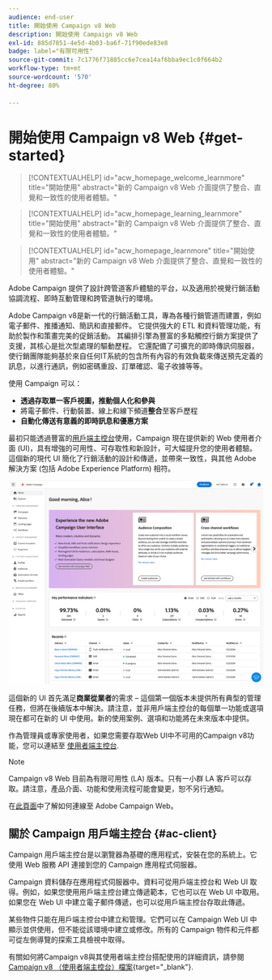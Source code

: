```yaml
---
audience: end-user
title: 開始使用 Campaign v8 Web
description: 開始使用 Campaign v8 Web
exl-id: 885d7851-4e5d-4b03-ba6f-71f90ede83e8
badge: label="有限可用性"
source-git-commit: 7c1776f71885cc6e7cea14af6bba9ec1c0f664b2
workflow-type: tm+mt
source-wordcount: '570'
ht-degree: 80%

---
```


# 開始使用 Campaign v8 Web {#get-started}

>[!CONTEXTUALHELP]
>id="acw_homepage_welcome_learnmore"
>title="開始使用"
>abstract="新的 Campaign v8 Web 介面提供了整合、直覺和一致性的使用者體驗。"

>[!CONTEXTUALHELP]
>id="acw_homepage_learning_learnmore"
>title="開始使用"
>abstract="新的 Campaign v8 Web 介面提供了整合、直覺和一致性的使用者體驗。"

>[!CONTEXTUALHELP]
>id="acw_homepage_learnmore"
>title="開始使用"
>abstract="新的 Campaign v8 Web 介面提供了整合、直覺和一致性的使用者體驗。"

Adobe Campaign 提供了設計跨管道客戶體驗的平台，以及適用於視覺行銷活動協調流程、即時互動管理和跨管道執行的環境。

Adobe Campaign v8是新一代的行銷活動工具，專為各種行銷管道而建置，例如電子郵件、推播通知、簡訊和直接郵件。 它提供強大的 ETL 和資料管理功能，有助於製作和策畫完美的促銷活動。 其編排引擎為豐富的多點觸控行銷方案提供了支援，其核心是批次型處理的驅動歷程。 它還配備了可擴充的即時傳訊伺服器，使行銷團隊能夠基於來自任何IT系統的包含所有內容的有效負載來傳送預先定義的訊息，以進行通訊，例如密碼重設、訂單確認、電子收據等等。

使用 Campaign 可以：

* **透過存取單一客戶視圖，推動個人化和參與**
* 將電子郵件、行動裝置、線上和線下頻道&#x200B;**整合**&#x200B;至客戶歷程
* **自動化傳送有意義的即時訊息和優惠方案**


最初只能透過豐富的[用戶端主控台](#ac-client)使用，Campaign 現在提供新的 Web 使用者介面 (UI)，具有增強的可用性、可存取性和新設計，可大幅提升您的使用者體驗。這個新的現代 UI 簡化了行銷活動的設計和傳遞，並帶來一致性，與其他 Adobe 解決方案 (包括 Adobe Experience Platform) 相符。

![](assets/home.png)

這個新的 UI 首先滿足&#x200B;**商業從業者**&#x200B;的需求 – 這個第一個版本未提供所有典型的管理任務，但將在後續版本中解決。請注意，並非用戶端主控台的每個單一功能或選項現在都可在新的 UI 中使用。新的使用案例、選項和功能將在未來版本中提供。

作為管理員或專家使用者，如果您需要存取Web UI中不可用的Campaign v8功能，您可以連結至 [使用者端主控台](#ac-client).


>[!NOTE]
>
>Campaign v8 Web 目前為有限可用性 (LA) 版本。只有一小群 LA 客戶可以存取。請注意，產品介面、功能和使用流程可能會變更，恕不另行通知。

在[此頁面](connect-to-campaign.md)中了解如何連線至 Adobe Campaign Web。

## 關於 Campaign 用戶端主控台 {#ac-client}

Campaign 用戶端主控台是以瀏覽器為基礎的應用程式，安裝在您的系統上。它使用 Web 服務 API 連接到您的 Campaign 應用程式伺服器。

Campaign 資料儲存在應用程式伺服器中。資料可從用戶端主控台和 Web UI 取得。例如，如果您使用用戶端主控台建立傳遞範本，它也可以在 Web UI 中取用。如果您在 Web UI 中建立電子郵件傳遞，也可以從用戶端主控台存取此傳遞。

某些物件只能在用戶端主控台中建立和管理。它們可以在 Campaign Web UI 中顯示並供使用，但不能從該環境中建立或修改。所有的 Campaign 物件和元件都可從左側導覽的探索工具檢視中取得。

有關如何將Campaign v8與其使用者端主控台搭配使用的詳細資訊，請參閱 [Campaign v8 （使用者端主控台）檔案](https://experienceleague.adobe.com/docs/campaign/campaign-v8/campaign-home.html?lang=zh-Hant){target="_blank"}.
